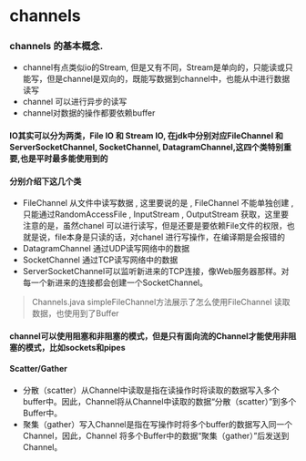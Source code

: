 # channels

### channels 的基本概念.
 * channel有点类似io的Stream, 但是又有不同，Stream是单向的，只能读或只能写，但是channel是双向的，既能写数据到channel中，也能从中进行数据读写
 *  channel 可以进行异步的读写
 * channel对数据的操作都要依赖buffer


#### IO其实可以分为两类，File IO 和 Stream IO, 在jdk中分别对应FileChannel 和 ServerSocketChannel, SocketChannel, DatagramChannel,这四个类特别重要,也是平时最多能使用到的


#### 分别介绍下这几个类
 * FileChannel 从文件中读写数据 , 这里要说的是 , FileChannel 不能单独创建 , 只能通过RandomAccessFile , InputStream , OutputStream 获取，这里要注意的是，虽然chanel 可以进行读写，但是还要是要依赖File文件的权限，也就是说，file本身是只读的话，对chanel 进行写操作，在编译期是会报错的
 * DatagramChannel 通过UDP读写网络中的数据
 * SocketChannel 通过TCP读写网络中的数据
 * ServerSocketChannel可以监听新进来的TCP连接，像Web服务器那样。对每一个新进来的连接都会创建一个SocketChannel。

> Channels.java simpleFileChannel方法展示了怎么使用FileChannel 读取数据，也使用到了Buffer


#### channel可以使用阻塞和非阻塞的模式，但是只有面向流的Channel才能使用非阻塞的模式，比如sockets和pipes


#### Scatter/Gather
 * 分散（scatter）从Channel中读取是指在读操作时将读取的数据写入多个buffer中。因此，Channel将从Channel中读取的数据“分散（scatter）”到多个Buffer中。
 * 聚集（gather）写入Channel是指在写操作时将多个buffer的数据写入同一个Channel，因此，Channel 将多个Buffer中的数据“聚集（gather）”后发送到Channel。
